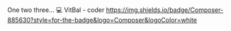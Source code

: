 One two three...
💻 VitBal - coder
https://img.shields.io/badge/Composer-885630?style=for-the-badge&logo=Composer&logoColor=white
